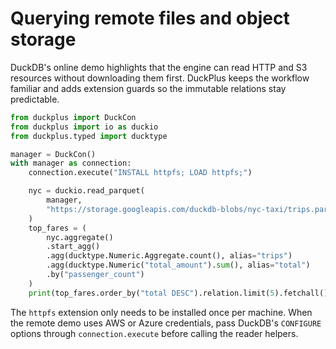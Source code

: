 # Querying remote files and object storage

DuckDB's online demo highlights that the engine can read HTTP and S3 resources
without downloading them first. DuckPlus keeps the workflow familiar and adds
extension guards so the immutable relations stay predictable.

```python
from duckplus import DuckCon
from duckplus import io as duckio
from duckplus.typed import ducktype

manager = DuckCon()
with manager as connection:
    connection.execute("INSTALL httpfs; LOAD httpfs;")

    nyc = duckio.read_parquet(
        manager,
        "https://storage.googleapis.com/duckdb-blobs/nyc-taxi/trips.parquet",
    )
    top_fares = (
        nyc.aggregate()
        .start_agg()
        .agg(ducktype.Numeric.Aggregate.count(), alias="trips")
        .agg(ducktype.Numeric("total_amount").sum(), alias="total")
        .by("passenger_count")
    )
    print(top_fares.order_by("total DESC").relation.limit(5).fetchall())
```

The ``httpfs`` extension only needs to be installed once per machine. When the
remote demo uses AWS or Azure credentials, pass DuckDB's ``CONFIGURE`` options
through ``connection.execute`` before calling the reader helpers.
